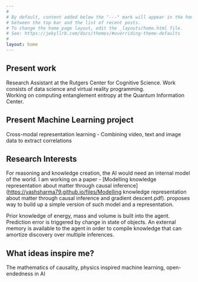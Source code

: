 ```yaml
---
#
# By default, content added below the "---" mark will appear in the home page.
# between the top bar and the list of recent posts.
# To change the home page layout, edit the _layouts/home.html file.
# See: https://jekyllrb.com/docs/themes/#overriding-theme-defaults
#
layout: home
---
```


## Present work
Research Assistant at the Rutgers Center for Cognitive Science. Work consists of data science and virtual reality programming.<br>
Working on computing entanglement entropy at the Quantum Information Center.

## Present Machine Learning project
Cross-modal representation learning - Combining video, text and image data to extract correlations

## Research Interests
For reasoning and knowledge creation, the AI would need an internal model of the world. I am working on a paper - [Modelling knowledge representation about matter through causal inference](https://yashsharma79.github.io/files/Modelling knowledge representation about matter through causal inference and gradient descent.pdf). proposes way to build up a simple version of such model and a representation.

Prior knowledge of energy, mass and volume is built into the agent. Prediction error is triggered by change in state of objects. An external memory is available to the agent in order to compile knowledge that can amortize discovery over multiple inferences.
## 

## What ideas inspire me?
The mathematics of causality, physics inspired machine learning, open-endedness in AI